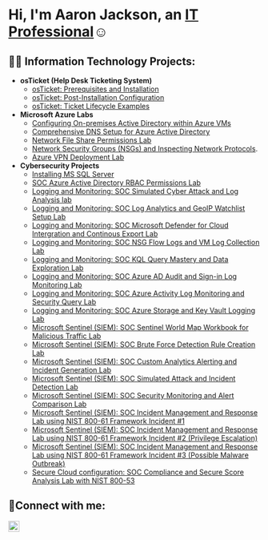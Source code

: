 <h1>Hi, I'm Aaron Jackson, an <a href="https://linkedin.com/in/Josh">IT Professional</a>☺</h1>

<h2>👨‍💻 Information Technology Projects:</h2>

- <b>osTicket (Help Desk Ticketing System)</b>
  - [osTicket: Prerequisites and Installation](https://github.com/Aaron504/OsTicketLab1)
  - [osTicket: Post-Installation Configuration](https://github.com/Aaron504/osTicket-Post-Installation-Lab)
  - [osTicket: Ticket Lifecycle Examples](https://github.com/Aaron504/Ticket-Lifecycle-Lab)
- <b>Microsoft Azure Labs</b>
  - [Configuring On-premises Active Directory within Azure VMs](https://github.com/Aaron504/On-premises-Active-Directory-Deployed-in-the-Cloud-Azure-)
  - [Comprehensive DNS Setup for Azure Active Directory](https://github.com/Aaron504/Comprehensive-DNS-Setup-for-Azure-AD)
  - [Network File Share Permissions Lab](https://github.com/Aaron504/Network-File-Share-Permissions-Lab)
  - [Network Security Groups (NSGs) and Inspecting Network Protocols](https://github.com/Aaron504/Network-Security-Groups-NSGs-and-Inspecting-Traffic-Between-Azure-Virtual-Machines).
  - [Azure VPN Deployment Lab](https://github.com/Aaron504/Azure-VPN-Deployment-Lab)
- <b>Cybersecurity Projects</b>
  - [Installing MS SQL Server](https://github.com/Aaron504/Installing-MS-SQL-Server)
  - [SOC Azure Active Directory RBAC Permissions Lab](https://github.com/Aaron504/SOC-Azure-Active-Directory-RBAC-Permissions-Lab)
  - [Logging and Monitoring: SOC Simulated Cyber Attack and Log Analysis lab](https://github.com/Aaron504/SOC-Simulated-Cyber-Attack-and-Log-Analysis-Lab)
  - [Logging and Monitoring: SOC Log Analytics and GeoIP Watchlist Setup Lab](https://github.com/Aaron504/SOC-Log-Analytics-and-GeoIP-Watchlist-Setup-Lab/blob/main/README.md)
  - [Logging and Monitoring: SOC Microsoft Defender for Cloud Intergration and Continous Export Lab](https://github.com/Aaron504/SOC-Microsoft-Defender-for-Cloud-Integration-and-Continuous-Export-Lab/blob/main/README.md)
  - [Logging and Monitoring: SOC NSG Flow Logs and VM Log Collection Lab](https://github.com/Aaron504/SOC-NSG-Flow-Logs-and-VM-Log-Collection-Lab)
  - [Logging and Monitoring: SOC KQL Query Mastery and Data Exploration Lab](https://github.com/Aaron504/SOC-KQL-Query-Mastery-and-Data-Exploration-Lab)
  - [Logging and Monitoring: SOC Azure AD Audit and Sign-in Log Monitoring Lab](https://github.com/Aaron504/SOC-Azure-AD-Audit-and-Sign-In-Log-Monitoring-Lab)
  - [Logging and Monitoring: SOC Azure Activity Log Monitoring and Security Query Lab](https://github.com/Aaron504/SOC-Azure-Activity-Log-Monitoring-and-Security-Query-Lab)
  - [Logging and Monitoring: SOC Azure Storage and Key Vault Logging Lab](https://github.com/Aaron504/SOC-Azure-Storage-and-Key-Vault-Logging-Lab)
  - [Microsoft Sentinel (SIEM): SOC Sentinel World Map Workbook for Malicious Traffic Lab](https://github.com/Aaron504/SOC-Sentinel-World-Map-Workbook-for-Malicious-Traffic-Lab)
  - [Microsoft Sentinel (SIEM): SOC Brute Force Detection Rule Creation Lab](https://github.com/Aaron504/SOC-Brute-Force-Detection-Rule-Creation-Lab)
  - [Microsoft Sentinel (SIEM): SOC Custom Analytics Alerting and Incident Generation Lab](https://github.com/Aaron504/SOC-Custom-Analytics-Alerting-and-Incident-Generation-Lab)
  - [Microsoft Sentinel (SIEM): SOC Simulated Attack and Incident Detection Lab](https://github.com/Aaron504/SOC-Simulated-Attack-and-Incident-Detection-Lab)
  - [Microsoft Sentinel (SIEM): SOC Security Monitoring and Alert Comparison Lab](https://github.com/Aaron504/SOC-Security-Monitoring-and-Alert-Comparison-Lab)
  - [Microsoft Sentinel (SIEM): SOC Incident Management and Response Lab using NIST 800-61 Framework Incident #1](https://github.com/Aaron504/SOC-Incident-Management-and-Response-Lab-using-NIST-800-61-Framework)
  - [Microsoft Sentinel (SIEM): SOC Incident Management and Response Lab using NIST 800-61 Framework Incident #2 (Privilege Escalation)](https://github.com/Aaron504/SOC-Incident-Management-and-Response-Lab-using-NIST-800-61-Framework-Privilege-Escalation-)
  - [Microsoft Sentinel (SIEM): SOC Incident Management and Response Lab using NIST 800-61 Framework Incident #3 (Possible Malware Outbreak)](https://github.com/Aaron504/SOC-Incident-Management-and-Response-Lab-using-NIST-800-61-Framework-Possible-Malware-Outbreak-)
  - [Secure Cloud configuration: SOC Compliance and Secure Score Analysis Lab with NIST 800-53](https://github.com/Aaron504/SOC-Compliance-and-Secure-Score-Analysis-Lab-with-NIST-800-53)

<h2>🤳Connect with me:</h2>

[<img align="left" alt="Josh | LinkedIn" width="22px" src="https://cdn.jsdelivr.net/npm/simple-icons@v3/icons/linkedin.svg" />][linkedin]


[linkedin]: https://linkedin.com/in/Josh
